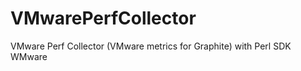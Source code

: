 VMwarePerfCollector
===================

VMware Perf Collector (VMware metrics for Graphite) with Perl SDK WMware
